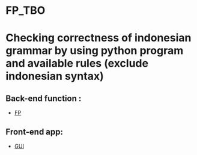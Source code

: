 # FP_TBO
# Checking correctness of indonesian grammar by using python program and available rules (exclude indonesian syntax)
## Back-end function :
  - [FP](FP.py)
## Front-end app:
  - [GUI](GUI.py)
